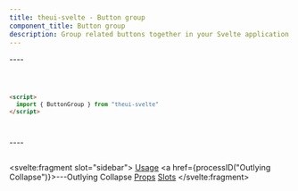 ```yaml
---
title: theui-svelte - Button group
component_title: Button group
description: Group related buttons together in your Svelte application using TheUI-Svelte's Button Group component for a cleaner UI.
---
```


<script lang="ts">
  import type { PageData } from "./$types";
  import DocContainer from "$lib/ui/doc/Container.svelte";
  import Head from "$lib/ui/doc/Head.svelte";
  import Block from "$lib/ui/doc/Block.svelte";
  import Code from "$lib/ui/doc/Code.svelte";
  import DataTable from "$lib/ui/doc/DataTable.svelte";
  import Example from "$lib/ui/doc/Example.svelte";
  import { ButtonGroup } from "theui-svelte";
  import { processID } from "$lib";

  export let data: PageData;
</script>

<DocContainer>
  <Head title="ButtonGroup"/>
  <Block title="Setup">
    <p class="not-prose mb-4">----</p>
<Code title="Import">

```html
<script>
  import { ButtonGroup } from "theui-svelte"
</script>
```
</Code>
  </Block>

  <Block title="Usage">
    <Example title="Basic Example">
      <p class="not-prose mb-2">----</p>
      <svelte:fragment slot="example">
      </svelte:fragment>
<div slot="code">

```html

```
</div>
    </Example>
  </Block>

  <Block title="Props">
    <DataTable data={data.component.props} hideText={true} mb=8 />
    <DataTable data={data.component.dynamicProps} type="slots" title="Dynamic Props" hideText={true} />
  </Block>

  <svelte:fragment slot="sidebar">
    <a href="#usage">Usage</a>
    <a href={processID("Outlying Collapse")}>---Outlying Collapse</a>
    <a href="#props">Props</a>
    <a href="#slots">Slots</a>
  </svelte:fragment>

</DocContainer>